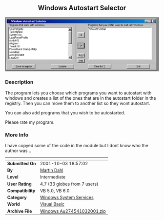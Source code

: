 ﻿<div align="center">

## Windows Autostart Selector

<img src="PIC200110313168395.jpg">
</div>

### Description

The program lets you choose which programs you want to autostart with windows and creates a list of the ones that are in the autostart folder in the registry. Then you can move them to another list so they wont autostart.

You can also add programs that you wish to be autostarted.

Please rate my program.
 
### More Info
 
I have copyed some of the code in the module but I dont know who the author was...


<span>             |<span>
---                |---
**Submitted On**   |2001-10-03 18:57:02
**By**             |[Martin Dahl](https://github.com/Planet-Source-Code/PSCIndex/blob/master/ByAuthor/martin-dahl.md)
**Level**          |Intermediate
**User Rating**    |4.7 (33 globes from 7 users)
**Compatibility**  |VB 5\.0, VB 6\.0
**Category**       |[Windows System Services](https://github.com/Planet-Source-Code/PSCIndex/blob/master/ByCategory/windows-system-services__1-35.md)
**World**          |[Visual Basic](https://github.com/Planet-Source-Code/PSCIndex/blob/master/ByWorld/visual-basic.md)
**Archive File**   |[Windows Au274541032001\.zip](https://github.com/Planet-Source-Code/martin-dahl-windows-autostart-selector__1-27763/archive/master.zip)









